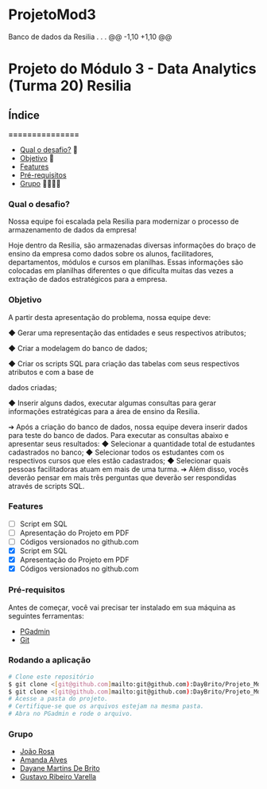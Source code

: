 # ProjetoMod3
Banco de dados da Resilia . . . 
@@ -1,10 +1,10 @@
# Projeto do Módulo 3 - Data Analytics (Turma 20) Resilia
## Índice
**===============**
- [Qual o desafio?](#qual-o-desafio) 🚨
- [Objetivo](#objetivo) 🚀  
- [Features](#features)
- [Pré-requisitos](#pré-requisitos)
- [Grupo](#grupo) 👨‍💻👩‍💻
### **Qual o desafio?**
Nossa equipe foi escalada pela Resilia para modernizar o processo de
armazenamento de dados da empresa!

Hoje dentro da Resilia, são armazenadas diversas informações do braço de ensino da
empresa como dados sobre os alunos, facilitadores, departamentos, módulos e cursos em
planilhas. Essas informações são colocadas em planilhas diferentes o que dificulta muitas das
vezes a extração de dados estratégicos para a empresa.

### **Objetivo**
A partir desta apresentação do problema, nossa equipe deve:

◆ Gerar uma representação das entidades e seus respectivos atributos;

◆ Criar a modelagem do banco de dados;

◆ Criar os scripts SQL para criação das tabelas com seus respectivos atributos e com a base de

dados criadas;

◆ Inserir alguns dados, executar algumas consultas para gerar informações estratégicas para a área
de ensino da Resilia.

➔ Após a criação do banco de dados, nossa equipe devera inserir dados para teste do banco de
dados. Para executar as consultas abaixo e apresentar seus resultados:
◆ Selecionar a quantidade total de estudantes cadastrados no banco;
◆ Selecionar todos os estudantes com os respectivos cursos que eles estão cadastrados;
◆ Selecionar quais pessoas facilitadoras atuam em mais de uma turma.
➔ Além disso, vocês deverão pensar em mais três perguntas que deverão ser respondidas através de
scripts SQL.



### **Features**
- [ ] Script em SQL
- [ ] Apresentação do Projeto em PDF
- [ ] Códigos versionados no github.com
- [x] Script em SQL
- [x] Apresentação do Projeto em PDF
- [x] Códigos versionados no github.com

### **Pré-requisitos**
 Antes de começar, você vai precisar ter instalado em sua máquina as seguintes ferramentas:
- [PGadmin](https://www.pgadmin.org/)
- [Git](https://git-scm.com)
### **Rodando a aplicação**
```bash
# Clone este repositório
$ git clone <[git@github.com]mailto:git@github.com):DayBrito/Projeto_Md3>
$ git clone <[git@github.com]mailto:git@github.com):DayBrito/Projeto_Md3>
# Acesse a pasta do projeto.
# Certifique-se que os arquivos estejam na mesma pasta.
# Abra no PGadmin e rode o arquivo.
```


### **Grupo**
- [João Rosa](https://github.com/joaorosa2)
- [Amanda Alves](https://github.com/AmandaAlR)
- [Dayane Martins De Brito](https://github.com/DayBrito)
- [Gustavo Ribeiro Varella](https://github.com/gustavovarella)
